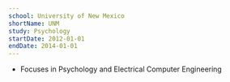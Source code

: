 ```yaml
---
school: University of New Mexico
shortName: UNM
study: Psychology
startDate: 2012-01-01
endDate: 2014-01-01
---
```


- Focuses in Psychology and Electrical Computer Engineering
